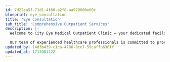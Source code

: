 ```yaml
---
id: 7d22ea5f-71d1-4f60-a2f8-aa979606e00c
blueprint: eye_consultation
title: 'Eye Consultation'
sub_title: 'Comprehensive Outpatient Services'
description: |-
  Welcome to City Eye Medical Outpatient Clinic – your dedicated facility for high-quality outpatient care.

  Our team of experienced healthcare professionals is committed to providing personalized and compassionate medical services to address a range of health conditions. Your well-being is our priority!
updated_by: 14d3b439-c1ca-4786-8ce7-59caffb630ff
updated_at: 1713981222
---
```


